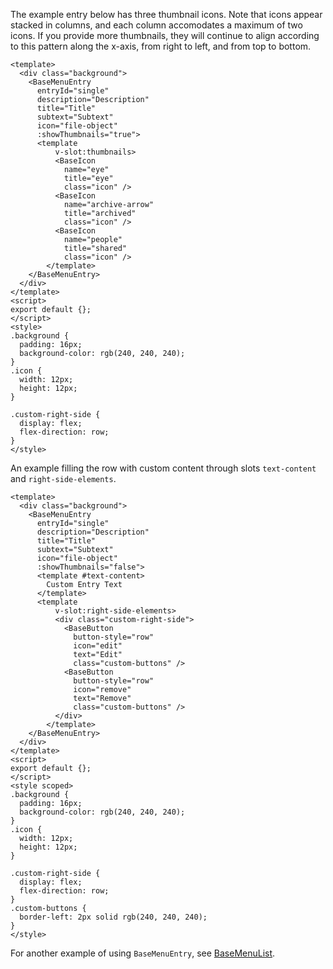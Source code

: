 The example entry below has three thumbnail icons. Note that icons appear stacked in columns, and each column accomodates a maximum of two icons. If you provide more thumbnails, they will continue to align according to this pattern along the x-axis, from right to left, and from top to bottom.
```vue
<template>
  <div class="background">
    <BaseMenuEntry
      entryId="single"
      description="Description"
      title="Title"
      subtext="Subtext"
      icon="file-object"
      :showThumbnails="true">
      <template
          v-slot:thumbnails>
          <BaseIcon
            name="eye"
            title="eye"
            class="icon" />
          <BaseIcon
            name="archive-arrow"
            title="archived"
            class="icon" />
          <BaseIcon
            name="people"
            title="shared"
            class="icon" />
        </template>
    </BaseMenuEntry>
  </div>
</template>
<script>
export default {};
</script>
<style>
.background {
  padding: 16px;
  background-color: rgb(240, 240, 240);
}
.icon {
  width: 12px;
  height: 12px;
}

.custom-right-side {
  display: flex;
  flex-direction: row;
}
</style>

```
An example filling the row with custom content through slots `text-content` and `right-side-elements`.

```vue
<template>
  <div class="background">
    <BaseMenuEntry
      entryId="single"
      description="Description"
      title="Title"
      subtext="Subtext"
      icon="file-object"
      :showThumbnails="false">
      <template #text-content>
        Custom Entry Text
      </template>
      <template
          v-slot:right-side-elements>
          <div class="custom-right-side">
            <BaseButton
              button-style="row"
              icon="edit"
              text="Edit"
              class="custom-buttons" />
            <BaseButton
              button-style="row"
              icon="remove"
              text="Remove"
              class="custom-buttons" />
          </div>
        </template>
    </BaseMenuEntry>
  </div>
</template>
<script>
export default {};
</script>
<style scoped>
.background {
  padding: 16px;
  background-color: rgb(240, 240, 240);
}
.icon {
  width: 12px;
  height: 12px;
}

.custom-right-side {
  display: flex;
  flex-direction: row;
}
.custom-buttons {
  border-left: 2px solid rgb(240, 240, 240);
}
</style>

```


For another example of using `BaseMenuEntry`, see [BaseMenuList](#basemenulist).
